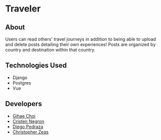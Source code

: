# Traveler

## About 
Users can read others' travel journeys in addition to being able to upload and delete posts detailing their own experiences! Posts are organized by country and destination within that country. 

## Technologies Used
- Django
- Postgres
- Vue

## Developers
- [Gihae Choi](https://github.com/fuchmuch)
- [Cristen Negron](https://github.com/cristennegron)
- [Diego Pedraza](https://github.com/PedrazaDiego)
- [Christopher Zeas](https://github.com/chriszc97)
